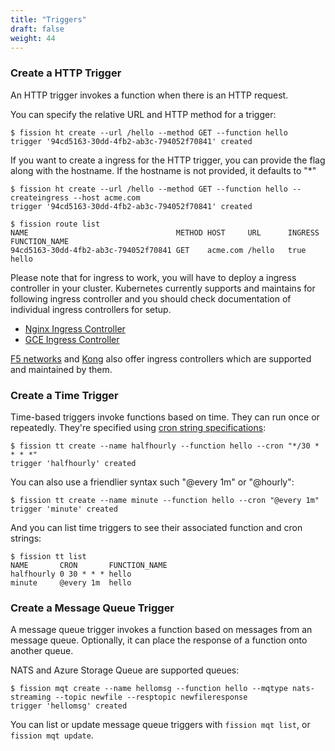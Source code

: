 ```yaml
---
title: "Triggers"
draft: false
weight: 44
---
```


### Create a HTTP Trigger

An HTTP trigger invokes a function when there is an HTTP request.  

You can specify the relative URL and HTTP method for a trigger:

```
$ fission ht create --url /hello --method GET --function hello
trigger '94cd5163-30dd-4fb2-ab3c-794052f70841' created
```

If you want to create a ingress for the HTTP trigger, you can provide the flag along with the hostname. If the hostname is not provided, it defaults to "*"

```
$ fission ht create --url /hello --method GET --function hello --createingress --host acme.com
trigger '94cd5163-30dd-4fb2-ab3c-794052f70841' created

$ fission route list
NAME                                 METHOD HOST     URL      INGRESS FUNCTION_NAME
94cd5163-30dd-4fb2-ab3c-794052f70841 GET    acme.com /hello   true    hello

```

Please note that for ingress to work, you will have to deploy a ingress controller in your cluster. Kubernetes currently supports and maintains for following ingress controller and you should check documentation of individual ingress controllers for setup.

- [Nginx Ingress Controller](https://github.com/kubernetes/ingress-nginx)
- [GCE Ingress Controller](https://github.com/kubernetes/ingress-gce)

[F5 networks](http://clouddocs.f5.com/products/connectors/k8s-bigip-ctlr/v1.5/) and [Kong](https://konghq.com/blog/kubernetes-ingress-controller-for-kong/) also offer ingress controllers which are supported and maintained by them.

### Create a Time Trigger

Time-based triggers invoke functions based on time.  They can run once
or repeatedly.  They're specified using [cron string
specifications](https://en.wikipedia.org/wiki/Cron):

```
$ fission tt create --name halfhourly --function hello --cron "*/30 * * * *"
trigger 'halfhourly' created
```

You can also use a friendlier syntax such "@every 1m" or "@hourly":

```
$ fission tt create --name minute --function hello --cron "@every 1m"
trigger 'minute' created
```

And you can list time triggers to see their associated function and cron strings:

```
$ fission tt list
NAME       CRON       FUNCTION_NAME
halfhourly 0 30 * * * hello
minute     @every 1m  hello
```

### Create a Message Queue Trigger

A message queue trigger invokes a function based on messages from an
message queue.  Optionally, it can place the response of a function
onto another queue.

NATS and Azure Storage Queue are supported queues:

```
$ fission mqt create --name hellomsg --function hello --mqtype nats-streaming --topic newfile --resptopic newfileresponse 
trigger 'hellomsg' created
```

You can list or update message queue triggers with `fission mqt list`,
or `fission mqt update`.
